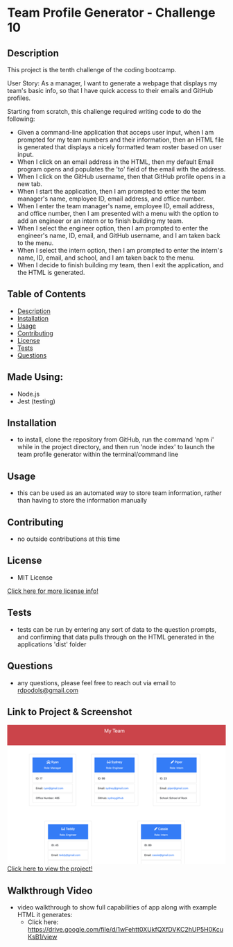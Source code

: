 # Team Profile Generator - Challenge 10

## Description
This project is the tenth challenge of the coding bootcamp.

User Story: As a manager, I want to generate a webpage that displays my team's basic info, so that I have quick access to their emails and GitHub profiles.

Starting from scratch, this challenge required writing code to do the following:
* Given a command-line application that acceps user input, when I am prompted for my team numbers and their information, then an HTML file is generated that displays a nicely formatted team roster based on user input.
* When I click on an email address in the HTML, then my default Email program opens and populates the 'to' field of the email with the address.
* When I click on the GitHub username, then that GitHub profile opens in a new tab.
* When I start the application, then I am prompted to enter the team manager's name, employee ID, email address, and office number.
* When I enter the team manager's name, employee ID, email address, and office number, then I am presented with a menu with the option to add an engineer or an intern or to finish building my team.
* When I select the engineer option, then I am prompted to enter the engineer's name, ID, email, and GitHub username, and I am taken back to the menu.
* When I select the intern option, then I am prompted to enter the intern's name, ID, email, and school, and I am taken back to the menu.
* When I decide to finish building my team, then I exit the application, and the HTML is generated.

## Table of Contents
- [Description](#description)
- [Installation](#installation)
- [Usage](#usage)
- [Contributing](#contributing)
- [License](#license)
- [Tests](#tests)
- [Questions](#questions)

## Made Using:
* Node.js
* Jest (testing)

## Installation
* to install, clone the repository from GitHub, run the command 'npm i' while in the project directory, and then run 'node index' to launch the team profile generator within the terminal/command line

## Usage
* this can be used as an automated way to store team information, rather than having to store the information manually

## Contributing
* no outside contributions at this time

## License
* MIT License

[Click here for more license info!](https://choosealicense.com/licenses/mit/)

## Tests
* tests can be run by entering any sort of data to the question prompts, and confirming that data pulls through on the HTML generated in the applications 'dist' folder

## Questions
* any questions, please feel free to reach out via email to rdpodols@gmail.com

## Link to Project & Screenshot
![README Generator Screenshot)](/assets/images/applicationImage1.png)
[Click here to view the project!](https://rpodols.github.io/team-profile-generator/)

## Walkthrough Video
* video walkthrough to show full capabilities of app along with example HTML it generates:
    - Click here: https://drive.google.com/file/d/1wFehtt0XUkfQXfDVKC2hUP5H0KcuKsB1/view
